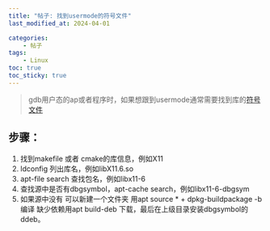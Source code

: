 ```yaml
---
title: "帖子: 找到usermode的符号文件"
last_modified_at: 2024-04-01

categories:
    - 帖子
tags:
    - Linux
toc: true
toc_sticky: true
---
```


> gdb用户态的ap或者程序时，如果想跟到usermode通常需要找到库的[符号文件](https://arthurchiao.art/blog/linux-tracing-basis-zh/#113-%E6%89%93%E5%8D%B0%E8%B0%83%E7%94%A8%E6%A0%88perf-script)

## 步骤：
1. 找到makefile 或者 cmake的库信息，例如X11
2. ldconfig 列出库名，例如libX11.6.so
3. apt-file search 查找包名，例如libx11-6
4. 查找源中是否有dbgsymbol，apt-cache search，例如libx11-6-dbgsym
5. 如果源中没有 可以新建一个文件夹 用apt source * + dpkg-buildpackage -b编译 缺少依赖用apt build-deb 下载，最后在上级目录安装dbgsymbol的ddeb。








